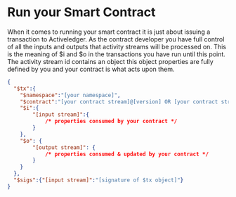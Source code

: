# Run your Smart Contract

When it comes to running your smart contract it is just about issuing a transaction to Activeledger. As the contract developer you have full control of all the inputs and outputs that activity streams will be processed on. This is the meaning of \$i and \$o in the transactions you have run until this point. The activity stream id contains an object this object properties are fully defined by you and your contract is what acts upon them.

```json
{
  "$tx":{
    "$namespace":"[your namespace]",
    "$contract":"[your contract stream]@[version] OR [your contract stream]",
    "$i":{
        "[input stream]":{
            /* properties consumed by your contract */
        }
    },
    "$o": {
        "[output stream]": {
            /* properties consumed & updated by your contract */
        }
    }
  },
  "$sigs":{"[input stream]":"[signature of $tx object]"}
}
```

